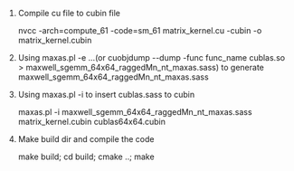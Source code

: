 1. Compile cu file to cubin file
	
	nvcc -arch=compute_61 -code=sm_61 matrix_kernel.cu -cubin -o matrix_kernel.cubin

2. Using maxas.pl -e ...(or cuobjdump --dump -func func_name cublas.so > maxwell_sgemm_64x64_raggedMn_nt_maxas.sass) to generate maxwell_sgemm_64x64_raggedMn_nt_maxas.sass

3. Using maxas.pl -i to insert cublas.sass to cubin
	
	maxas.pl -i maxwell_sgemm_64x64_raggedMn_nt_maxas.sass matrix_kernel.cubin cublas64x64.cubin

4. Make build dir and compile the code
	
	make build; cd build; cmake ..; make
